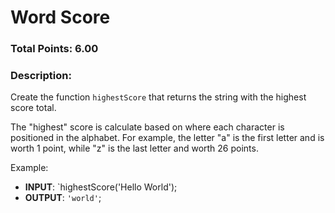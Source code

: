 # Word Score

### Total Points: 6.00

### Description:

Create the function `highestScore` that returns the string with the highest score total.

The "highest" score is calculate based on where each character is positioned in the alphabet. For example, the letter "a" is the first letter and is worth 1 point, while "z" is the last letter and worth 26 points.

Example:

* **INPUT**: `highestScore('Hello World');
* **OUTPUT**: `'world'`;


